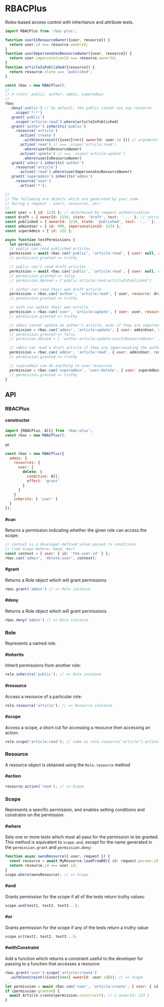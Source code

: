 # RBACPlus

Roles-based access control with inheritance and attribute tests.

```js
import RBACPlus from 'rbac-plus';

function userIsResourceOwner({user, resource}) {
  return user.id === resource.ownerId;
}
function userImpersonatesResourceOwner({user, resource}) {
  return user.impersonationId === resource.ownerId;
}
function articleIsPublished({resource}) {
  return resource.state === 'published';
}

const rbac = new RBACPlus();
//
// 4 roles: public, author, admin, superadmin
//
rbac
  .deny('public') // by default, the public cannot use any resource
    .scope('*:*')
  .grant('public')
    .scope('article:read').where(articleIsPublished)
  .grant('author').inherits('public')
    .resource('article')
      .action('create')
        .withConstraint(({user})=>({ ownerId: user.id })) // arguments to include when creating resource
      .action('read') // === .scope('article:read')
        .where(userIsResourceOwner)
      .action('update') // === .scope('article:update')
        .where(userIsResourceOwner)
  .grant('admin').inherits('author')
    .resource('article')
      .action('read').where(userImpersonatesResourceOwner)
  .grant('superadmin').inherits('admin')
    .resource('user')
      .action('*');

//
// The following are objects which are generated by your code
// during a request - users, resources, etc:
//
const user = { id: 1234 }; // determined by request authentication
const draft = { ownerId: 1234, state: 'draft', text: '...' }; // retrieved from db
const published = { ownerId: 1234, state: 'published', text: '...' }; // retrieved from db
const adminUser = { id: 999, impersonationId: 1234 };
const superAdmin = { id: 222 };

async function testPermissions {
  let permission;
  // public can read published articles
  permission = await rbac.can('public', 'article:read', { user: null, resource: published });
  // permission.granted => truthy

  // public can't read draft articles
  permission = await rbac.can('public', 'article:read', { user: null, resource: draft });
  // permission.granted => falsy
  // permission.denied = ['public:article:read:articleIsPublished']

  // author can read their own draft article
  permission = rbac.can('author', 'article:read', { user, resource: draft });
  // permission.granted => truthy

  // auth can update their own article
  permission = rbac.can('user', 'article:update', { user: user, resource: draft });
  // permission.granted => truthy

  // admin cannot update an author's article, even if they are impersonating them
  permission = rbac.can('admin', 'article:update', { user: adminUser, resource: draft});
  // permission.granted => falsy
  // permision.denied = [ 'author:article:update:userIsResourceOwner' ]

  // admin can read a draft article if they are impersonating the author
  permission = rbac.can('admin', 'article:read', { user: adminUser, resource: draft});
  // permission.granted => truthy

  // superadmin can do anything to user resources
  permission = rbac.can('superadmin', 'user:delete', { user: superAdmin, resource: user });
  // permission.granted => truthy
}
```

## API

### RBACPlus

#### constructor
```js
import {RBACPlus, All} from 'rbac-plus';
const rbac = new RBACPlus();
```
or
```js
const rbac = new RBACPlus({
  admin: {
    resources: {
      user: {
        delete: {
          condition: All,
          effect: 'grant'
        }
      }
    }
    inherits: [ 'user' ]
  }
});
```

#### #can
Returns a permission indicating whether the given role can access the scope:
```js
// context is a developer-defined value passed to conditions
// (see Scope #where, #and, #or)
const context = { user: { id: 'the-user-id' } };
rbac.can('admin', 'delete:user', context);
```

#### #grant
Returns a Role object which will grant permissions
```js
rbac.grant('admin') // => Role instance
```

#### #deny
Returns a Role object which will grant permissions
```js
rbac.deny('admin') // => Role instance
```

### Role
Represents a named role.

#### #inherits
Inherit permissions from another role:
```js
role.inherits('public'); // => Role instance
```

#### #resource
Access a resource of a particular role:
```js
role.resource('article'); // => Resource instance
```

#### #scope
Access a scope, a short cut for accessing a resource then accessing an action:
```js
role.scope('article:read'); // same as role.resource('article').action('read')
```

### Resource
A resource object is obtained using the `Role.resource` method

#### #action
```js
resource.action('read'); // => Scope
```

### Scope
Represents a specific permission, and enables setting conditions and constrains on the permission.

#### #where
Sets one or more tests which must all pass for the permission to be granted. This method is equivalent to `scope.and`, except for the name generated in the `permission.grant` and `permission.deny`:

```js
function async ownsResource({ user, request }) {
  const resource = await MyResource.loadFromDB({ id: request.params.id });
  return resource.id === user.id;
}
scope.where(ownsResource); // => Scope
```

#### #and
Grants permission for the scope if all of the tests return truthy values:
```js
scope.and(test1, test2, test3...);
```

#### #or
Grants permission for the scope if any of the tests return a truthy value:
```js
scope.or(test1, test2, test3...);
```

#### #withConstraint
Add a function which returns a constraint useful to the developer for passing to a function that accesses a resource:
```js
rbac.grant('user').scope('article:create')
  .withConstraint(({user})=>({ ownerId: user.id})); // => Scope
...
let permission = await rbac.can('user', 'article:create', { user: { id: 123 }});
if (permission.granted) {
  await Article.create(permission.constraint); // { ownerId: 123 }
}
```
